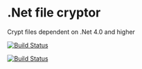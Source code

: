 # .Net file cryptor

Crypt files dependent on .Net 4.0 and higher

[![Build Status](http://dl3.joxi.net/drive/2020/04/08/0039/3040/2595808/08/7c413e15e1.jpg)]()

[![Build Status](http://dl3.joxi.net/drive/2020/04/08/0039/3040/2595808/08/7d711a4f61.jpg)]()
